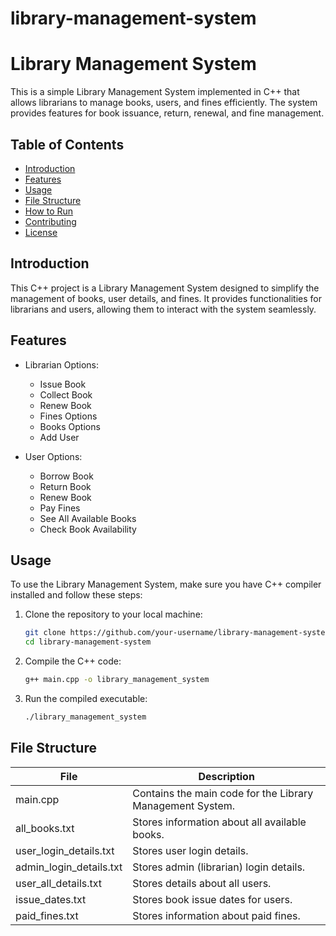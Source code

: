 # library-management-system
# Library Management System

This is a simple Library Management System implemented in C++ that allows librarians to manage books, users, and fines efficiently. The system provides features for book issuance, return, renewal, and fine management.

## Table of Contents
- [Introduction](#introduction)
- [Features](#features)
- [Usage](#usage)
- [File Structure](#file-structure)
- [How to Run](#how-to-run)
- [Contributing](#contributing)
- [License](#license)

## Introduction<a name="introduction"></a>

This C++ project is a Library Management System designed to simplify the management of books, user details, and fines. It provides functionalities for librarians and users, allowing them to interact with the system seamlessly.

## Features<a name="features"></a>

- Librarian Options:
  - Issue Book
  - Collect Book
  - Renew Book
  - Fines Options
  - Books Options
  - Add User

- User Options:
  - Borrow Book
  - Return Book
  - Renew Book
  - Pay Fines
  - See All Available Books
  - Check Book Availability

## Usage<a name="usage"></a>

To use the Library Management System, make sure you have C++ compiler installed and follow these steps:

1. Clone the repository to your local machine:

   ```bash
   git clone https://github.com/your-username/library-management-system.git
   cd library-management-system
   ```
2. Compile the C++ code:
   ```bash
   g++ main.cpp -o library_management_system
   ```
3. Run the compiled executable:
   ```bash
   ./library_management_system
   ```

## File Structure<a name="file-structure"></a>

| File | Description |
| ---- | ----------- |
| main.cpp | Contains the main code for the Library Management System. |
| all_books.txt | Stores information about all available books. |
| user_login_details.txt | Stores user login details. |
| admin_login_details.txt | Stores admin (librarian) login details. |
| user_all_details.txt | Stores details about all users. |
| issue_dates.txt | Stores book issue dates for users. |
| paid_fines.txt | Stores information about paid fines. |
